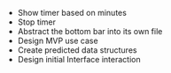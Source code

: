  - Show timer based on minutes
 - Stop timer
 - Abstract the bottom bar into its own file
 - Design MVP use case
 - Create predicted data structures
 - Design initial Interface interaction
